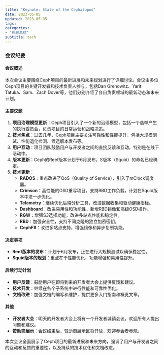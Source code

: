 ```yaml
---
title: "Keynote: State of the Cephalopod"
date: 2023-05-05
updated: 2023-05-05
tags:
categories:
- "视频总结"
subtitle: tech
---
```



### 会议纪要

#### 会议概述
本次会议主要围绕Ceph项目的最新进展和未来规划进行了详细讨论。会议由多位Ceph项目的关键开发者和技术负责人参与，包括Dan Grenowitz、Yarit Tatuka、Sam、Zach Dover等，他们分别介绍了各自负责领域的最新动态和未来计划。

#### 主要议题
1. **项目治理模型更新**：Ceph项目引入了一个新的治理模型，包括一个选举产生的执行委员会，负责项目的日常运营和战略决策。
2. **技术焦点**：过去几年，Ceph项目主要关注可靠性和性能提升，包括大规模测试、性能退化检测、候选版本发布等。
3. **用户互动**：项目团队鼓励用户与开发者之间的直接反馈和互动，特别是在线下活动中。
4. **版本更新**：Ceph的Reef版本计划于6月发布，S版本（Squid）的命名已经确定。
5. **技术更新**：
   - **RADOS**：重点改进了QoS（Quality of Service），引入了mClock调度器。
   - **Crimson**：高性能的OSD重写项目，支持RBD工作负载，计划在Squid版本中进一步优化。
   - **Telemetry**：继续优化后端分析工具，改进数据收集和驱动健康指标。
   - **Dashboard**：改进易用性和功能性，新增RBD镜像和高级OSD操作。
   - **RGW**：增强S3选择功能，改进多站点性能和稳定性。
   - **RBD**：加强安全性，支持不同克隆的独立加密密钥。
   - **CephFS**：改进多站点支持，增强镜像和异步复制功能。

#### 决定事项
- **Reef版本的发布**：计划于6月发布，正在进行大规模测试以确保稳定性。
- **Squid版本的规划**：重点在于性能优化、功能增强和易用性提升。

#### 后续行动计划
- **用户反馈**：鼓励用户在即将到来的开发者大会上提供反馈和建议。
- **技术开发**：继续在各个子系统中进行性能和可靠性优化。
- **文档改进**：加强文档的编写和维护，提供更多入门指南和概览文章。

#### 其他
- **开发者大会**：明天的开发者大会上将有一个开发者城镇会议，欢迎所有人提出问题和建议。
- **赞助商展示**：会议结束后，赞助商展示区将开放，欢迎参会者参观。

本次会议全面展示了Ceph项目的最新进展和未来方向，强调了用户与开发者之间的互动和反馈的重要性，以及持续的技术优化和文档改进。